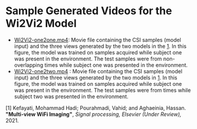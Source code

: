# Sample Generated Videos for the Wi2Vi2 Model
-  [Wi2Vi2-one2one.mp4](Wi2Vi2-one2one.mp4): Movie file containing the CSI samples (model input) and the three views generated by the two models in the [1](#paper). In this figure, the model was trained on samples acquired while subject one was present in the environment. The test samples were from non-overlapping times while subject one was presented in the environment.
-  [Wi2Vi2-one2two.mp4](Wi2Vi2-one2two.mp4) : Movie file containing the CSI samples (model input) and the three views generated by the two models in [1](#paper). In this figure, the model was trained on samples acquired while subject one was present in the environment. The test samples were from times while subject two was presented in the environment. 

<a name="paper">[1]</a> Kefayati, Mohammad Hadi; Pourahmadi, Vahid; and Aghaeinia, Hassan. **"Multi-view WiFi Imaging"**, _Signal processing, Elsevier (Under Review),_ 2021.
